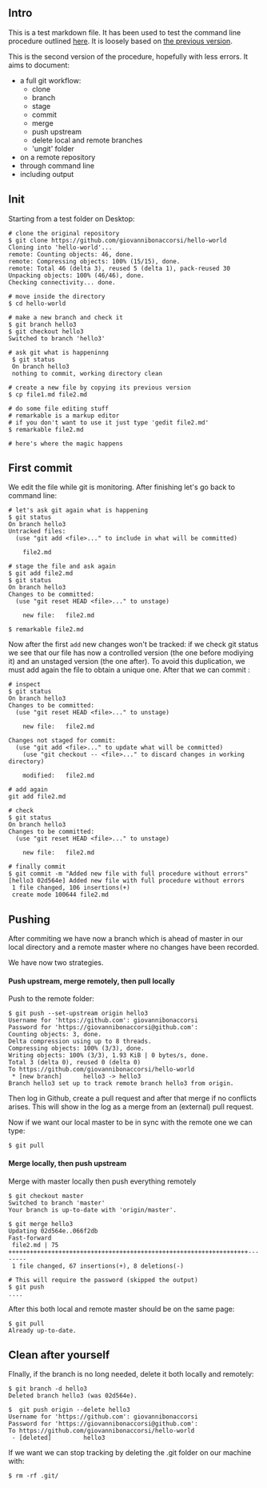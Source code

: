 ## Intro 
This is a test markdown file. It has been used to test the command line procedure outlined [here](https://guides.github.com/introduction/git-handbook/). It is loosely based on [the previous version](https://github.com/giovannibonaccorsi/hello-world/blob/master/file1.md).

This is the second version of the procedure, hopefully with less errors. It aims to document:

- a full git workflow: 
    - clone
    - branch
    - stage
    - commit
    - merge
    - push upstream
    - delete local and remote branches 
    - 'ungit' folder
- on a remote repository
- through command line
- including output

## Init
 Starting from a test folder on Desktop:

    # clone the original repository
    $ git clone https://github.com/giovannibonaccorsi/hello-world
    Cloning into 'hello-world'...
    remote: Counting objects: 46, done.
    remote: Compressing objects: 100% (15/15), done.
    remote: Total 46 (delta 3), reused 5 (delta 1), pack-reused 30
    Unpacking objects: 100% (46/46), done.
    Checking connectivity... done.
    
    # move inside the directory
    $ cd hello-world
    
    # make a new branch and check it 
    $ git branch hello3
    $ git checkout hello3 
    Switched to branch 'hello3'
    
    # ask git what is happeninng
     $ git status
     On branch hello3
     nothing to commit, working directory clean

    # create a new file by copying its previous version
    $ cp file1.md file2.md
    
    # do some file editing stuff
    # remarkable is a markup editor 
    # if you don't want to use it just type 'gedit file2.md'
    $ remarkable file2.md
    
    # here's where the magic happens

## First commit
We edit the file while git is monitoring. After finishing let's go back to command line:

    # let's ask git again what is happening
    $ git status 
    On branch hello3
    Untracked files:
      (use "git add <file>..." to include in what will be committed)

        file2.md
    
    # stage the file and ask again
    $ git add file2.md
    $ git status
    On branch hello3
    Changes to be committed:
      (use "git reset HEAD <file>..." to unstage)

        new file:   file2.md
    
    $ remarkable file2.md
    
Now after the first `add` new changes won't be tracked: if we check git status we see that our file has now a controlled version (the one before modiying it) and an unstaged version (the one after). To avoid this duplication, we must add again the file to obtain a unique one. After that we can commit :
    
    # inspect
    $ git status
    On branch hello3
    Changes to be committed:
      (use "git reset HEAD <file>..." to unstage)

        new file:   file2.md

    Changes not staged for commit:
      (use "git add <file>..." to update what will be committed)
        (use "git checkout -- <file>..." to discard changes in working directory)

        modified:   file2.md

    # add again
    git add file2.md
    
    # check
    $ git status
    On branch hello3
    Changes to be committed:
      (use "git reset HEAD <file>..." to unstage)

        new file:   file2.md

    # finally commit
    $ git commit -m "Added new file with full procedure without errors"
    [hello3 02d564e] Added new file with full procedure without errors
     1 file changed, 106 insertions(+)
     create mode 100644 file2.md


## Pushing
After commiting we have now a branch which is ahead of master in our local directory and a remote master where no changes have been recorded. 

We have now two strategies.

#### Push upstream, merge remotely, then pull locally
Push to the remote folder:

	$ git push --set-upstream origin hello3
	Username for 'https://github.com': giovannibonaccorsi
	Password for 'https://giovannibonaccorsi@github.com':
	Counting objects: 3, done.
	Delta compression using up to 8 threads.
	Compressing objects: 100% (3/3), done.
	Writing objects: 100% (3/3), 1.93 KiB | 0 bytes/s, done.
	Total 3 (delta 0), reused 0 (delta 0)
	To https://github.com/giovannibonaccorsi/hello-world	
	 * [new branch]      hello3 -> hello3
	Branch hello3 set up to track remote branch hello3 from origin.

Then log in Github, create a pull request and after that merge if no conflicts arises. This will show in the log as a merge from an (external) pull request. 

Now if we want our local master to be in sync with the remote one we can type:

	$ git pull

#### Merge locally, then push upstream 
Merge with master locally then push everything remotely

	$ git checkout master
	Switched to branch 'master'
	Your branch is up-to-date with 'origin/master'.

	$ git merge hello3
	Updating 02d564e..066f2db
	Fast-forward
	 file2.md | 75 +++++++++++++++++++++++++++++++++++++++++++++++++++++++++++++++++++--------
	 1 file changed, 67 insertions(+), 8 deletions(-)

	# This will require the password (skipped the output)
	$ git push
	....
	
After this both local and remote master should be on the same page:

	$ git pull
	Already up-to-date.

## Clean after yourself
FInally, if the branch is no long needed, delete it both locally and remotely:

	$ git branch -d hello3
	Deleted branch hello3 (was 02d564e).
	
	$  git push origin --delete hello3
	Username for 'https://github.com': giovannibonaccorsi
	Password for 'https://giovannibonaccorsi@github.com':
	To https://github.com/giovannibonaccorsi/hello-world
	 - [deleted]         hello3

If we want  we can stop tracking by deleting the .git folder on our machine with:
 
	$ rm -rf .git/
     
